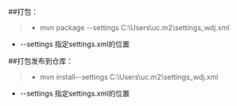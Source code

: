
##打包：
> * mvn  package --settings C:\Users\uc\.m2\settings_wdj.xml
* --settings 指定settings.xml的位置

  
##打包发布到仓库：
> * mvn install--settings C:\Users\uc\.m2\settings_wdj.xml
* --settings 指定settings.xml的位置